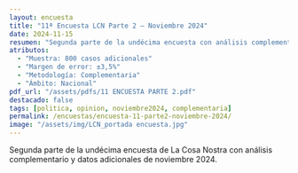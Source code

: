 ```yaml
---
layout: encuesta
title: "11ª Encuesta LCN Parte 2 — Noviembre 2024"
date: 2024-11-15
resumen: "Segunda parte de la undécima encuesta con análisis complementario y datos adicionales de noviembre 2024."
atributos:
  - "Muestra: 800 casos adicionales"
  - "Margen de error: ±3,5%"
  - "Metodología: Complementaria"
  - "Ámbito: Nacional"
pdf_url: "/assets/pdfs/11 ENCUESTA PARTE 2.pdf"
destacado: false
tags: [politica, opinion, noviembre2024, complementaria]
permalink: /encuestas/encuesta-11-parte2-noviembre-2024/
image: "/assets/img/LCN_portada encuesta.jpg"
---
```


Segunda parte de la undécima encuesta de La Cosa Nostra con análisis complementario y datos adicionales de noviembre 2024.
